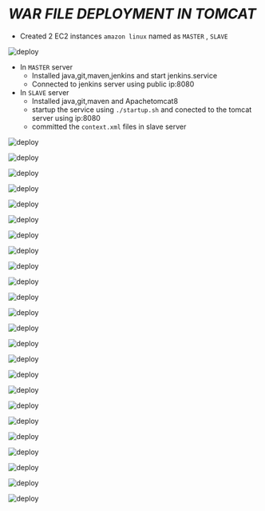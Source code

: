 # ***WAR FILE DEPLOYMENT IN TOMCAT***  

- Created 2 EC2 instances `amazon linux` named as `MASTER` , `SLAVE`  

![deploy](https://github.com/SaaiRaj/DEVOPS/blob/main/war%20file%20deployment%20in%20tomcat/images/b.PNG)  
- In `MASTER` server  
  - Installed java,git,maven,jenkins and start jenkins.service  
  - Connected to jenkins server using public ip:8080  
- In `SLAVE` server  
  - Installed java,git,maven and Apachetomcat8  
  - startup the service using `./startup.sh` and conected to the tomcat server using ip:8080  
  - committed the `context.xml` files in slave server

![deploy](https://github.com/SaaiRaj/DEVOPS/blob/main/war%20file%20deployment%20in%20tomcat/images/1.PNG)  

![deploy](https://github.com/SaaiRaj/DEVOPS/blob/main/war%20file%20deployment%20in%20tomcat/images/2.PNG)  


![deploy](https://github.com/SaaiRaj/DEVOPS/blob/main/war%20file%20deployment%20in%20tomcat/images/3.PNG)  


![deploy](https://github.com/SaaiRaj/DEVOPS/blob/main/war%20file%20deployment%20in%20tomcat/images/3.1.PNG)  


![deploy](https://github.com/SaaiRaj/DEVOPS/blob/main/war%20file%20deployment%20in%20tomcat/images/4.PNG)  


![deploy](https://github.com/SaaiRaj/DEVOPS/blob/main/war%20file%20deployment%20in%20tomcat/images/5.PNG)  


![deploy](https://github.com/SaaiRaj/DEVOPS/blob/main/war%20file%20deployment%20in%20tomcat/images/6.PNG)  


![deploy](https://github.com/SaaiRaj/DEVOPS/blob/main/war%20file%20deployment%20in%20tomcat/images/7.PNG)  


![deploy](https://github.com/SaaiRaj/DEVOPS/blob/main/war%20file%20deployment%20in%20tomcat/images/8.PNG)  


![deploy](https://github.com/SaaiRaj/DEVOPS/blob/main/war%20file%20deployment%20in%20tomcat/images/9.PNG)  


![deploy](https://github.com/SaaiRaj/DEVOPS/blob/main/war%20file%20deployment%20in%20tomcat/images/10.PNG)  


![deploy](https://github.com/SaaiRaj/DEVOPS/blob/main/war%20file%20deployment%20in%20tomcat/images/10.1.PNG)  


![deploy](https://github.com/SaaiRaj/DEVOPS/blob/main/war%20file%20deployment%20in%20tomcat/images/11.PNG)  


![deploy](https://github.com/SaaiRaj/DEVOPS/blob/main/war%20file%20deployment%20in%20tomcat/images/12.PNG)  


![deploy](https://github.com/SaaiRaj/DEVOPS/blob/main/war%20file%20deployment%20in%20tomcat/images/13.PNG)  


![deploy](https://github.com/SaaiRaj/DEVOPS/blob/main/war%20file%20deployment%20in%20tomcat/images/14.PNG)  


![deploy](https://github.com/SaaiRaj/DEVOPS/blob/main/war%20file%20deployment%20in%20tomcat/images/15.PNG)  


![deploy](https://github.com/SaaiRaj/DEVOPS/blob/main/war%20file%20deployment%20in%20tomcat/images/16.PNG)  


![deploy](https://github.com/SaaiRaj/DEVOPS/blob/main/war%20file%20deployment%20in%20tomcat/images/17.PNG)  


![deploy](https://github.com/SaaiRaj/DEVOPS/blob/main/war%20file%20deployment%20in%20tomcat/images/18.PNG)  


![deploy](https://github.com/SaaiRaj/DEVOPS/blob/main/war%20file%20deployment%20in%20tomcat/images/a.PNG)  

![deploy](https://github.com/SaaiRaj/DEVOPS/blob/main/war%20file%20deployment%20in%20tomcat/images/a1.PNG)  

![deploy](https://github.com/SaaiRaj/DEVOPS/blob/main/war%20file%20deployment%20in%20tomcat/images/a2.PNG)  

![deploy](https://github.com/SaaiRaj/DEVOPS/blob/main/war%20file%20deployment%20in%20tomcat/images/a3.PNG)  





